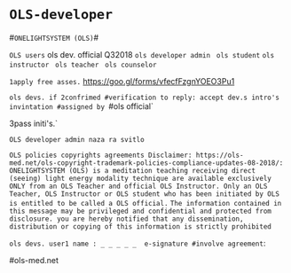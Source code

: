 # `OLS-developer`
#`ONELIGHTSYSTEM (OLS)`# 

`OLS users`
ols dev. official Q32018
`ols developer admin `
`ols student` 
`ols instructor `
`ols teacher `
`ols counselor`

`1apply free asses.` 
https://goo.gl/forms/vfecfFzgnYOEO3Pu1

`ols devs. if 2confrimed #verification to reply: accept dev.s intro's invintation #assigned by `#ols official` 
 
3pass initi's.` 

`OLS developer admin naza ra svitlo`

`OLS policies copyrights agreements Disclaimer: https://ols-med.net/ols-copyright-trademark-policies-compliance-updates-08-2018/: 
ONELIGHTSYSTEM (OLS) is a meditation teaching receiving direct (seeing) light energy modality technique are available exclusively ONLY from an OLS Teacher and official OLS Instructor. Only an OLS Teacher, OLS Instructor or OLS student who has been initiated by OLS is entitled to be called a OLS official.` 
`The information contained in this message may be privileged and confidential and protected from disclosure. you are hereby notified that any dissemination, distribution or copying of this information is strictly prohibited`

`ols devs. user1 name : _ _ _ _ _  e-signature #involve agreement`:

#ols-med.net
